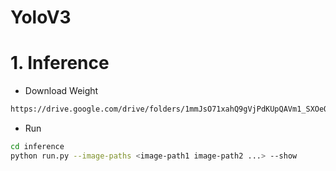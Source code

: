 # YoloV3

# 1. Inference
* Download Weight
```bash
https://drive.google.com/drive/folders/1mmJsO71xahQ9gVjPdKUpQAVm1_SXOeQp?usp=sharing
```

* Run
```bash
cd inference
python run.py --image-paths <image-path1 image-path2 ...> --show
```
